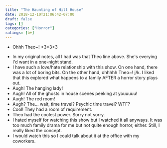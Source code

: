 ```yaml
---
title: "The Haunting of Hill House"
date: 2018-12-10T21:06:42-07:00
draft: false
tags: []
categories: ["Horror"]
ratings: [b+]
---
```


* Ohhh Theo~! <3<3<3
<!--more-->
* In my original notes, all I had was that Theo line above. She's everying I'd want in a one-night stand.
* I have such a love/hate relationship with this show. On one hand, there was a lot of boring bits. On the other hand, ohhhhh Theo~! j/k. I liked that this explored what happens to a family AFTER a horror story plays out.
* Augh! The hanging lady! 
* Augh! All of the ghosts in house scenes peeking at youuuuu!
* Augh! The red room!
* Augh? The... wait, time travel? Psychic time travel? WTF?
* Cool! They had a room of requirement.
* Theo had the coolest power. Sorry not sorry.
* I hated myself for watching this show but I watched it all anyways. It was too much family drama for me but not quite enough horror, either. Still, I really liked the concept.
* I would watch this so I could talk about it at the office with my coworkers.